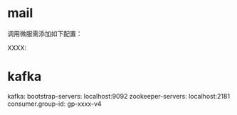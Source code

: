 # mail
调用微服需添加如下配置：

XXXX: 
  # kafka
  kafka:
    bootstrap-servers: localhost:9092
    zookeeper-servers: localhost:2181
    consumer.group-id: gp-xxxx-v4
